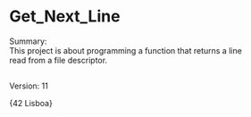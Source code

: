 # Get_Next_Line

Summary:<br>
This project is about programming a function that returns a line<br>
read from a file descriptor.<br>
##
Version: 11

{42 Lisboa}
